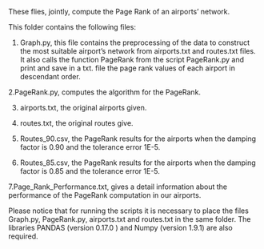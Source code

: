These flies, jointly, compute the Page Rank of an airports’  network.

This folder contains the following files:

1. Graph.py, this file contains the preprocessing of the data to construct
the most suitable airport’s network from airports.txt and routes.txt files. It also calls the function PageRank from the script PageRank.py and print and save in a txt. file the page rank values of each airport in descendant order.

2.PageRank.py, computes the algorithm for the PageRank.

3. airports.txt, the original airports given.

4. routes.txt, the original routes give.

5. Routes_90.csv, the PageRank results for the airports when the damping
factor is 0.90 and the tolerance error 1E-5.

6. Routes_85.csv, the PageRank results for the airports when the damping
factor is 0.85 and the tolerance error 1E-5.

7.Page_Rank_Performance.txt, gives a detail information about the performance
of the PageRank computation in our airports.

Please notice that for running the scripts it is necessary to place the files
Graph.py, PageRank.py, airports.txt and routes.txt in the same folder. The libraries
PANDAS (version 0.17.0 ) and Numpy (version 1.9.1) are also required.
